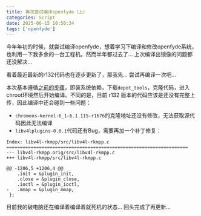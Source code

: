 ```yaml
---
title: 再次尝试编译openfyde（上）
categories: Script
date: 2025-06-15 10:50:34
tags: ['openfyde']
---
```


今年年初的时候，就尝试编译openfyde，想着学习下编译和修改openfyde系统，也利用一下我多余的一台工程机。然而半年都过去了... 上次编译出镜像的问题都还没解决...

<!-- more -->

看着最近最新的r132代码也在逐步更新了，那我先... 尝试再编译一次吧... 

本次基本遵循[之前的步骤](编译openfyde.md)，即装系统依赖，下载`depot_tools`，克隆代码，进入chroot环境然后开始编译。不同的是，目前 r132 版本的代码应该是还没有完整上传，因此编译中还会碰到一些问题：

- `chromeos-kernel-6_1-6.1.115-r1676`的克隆地址还没有修改，无法获取源代码因此无法编译
- `libv4lplugins-0.0.1`代码还有Bug，需要再加一个补丁修复：
```
Index: libv4l-rkmpp/src/libv4l-rkmpp.c
===================================================================
--- libv4l-rkmpp.orig/src/libv4l-rkmpp.c
+++ libv4l-rkmpp/src/libv4l-rkmpp.c

@@ -1206,5 +1206,4 @@
 	.init = &plugin_init,
 	.close = &plugin_close,
 	.ioctl = &plugin_ioctl,
-	.mmap = &plugin_mmap,
 };
```

目前我的破电脑还在编译着编译着就死机的状态... 回头完成了再更新... 